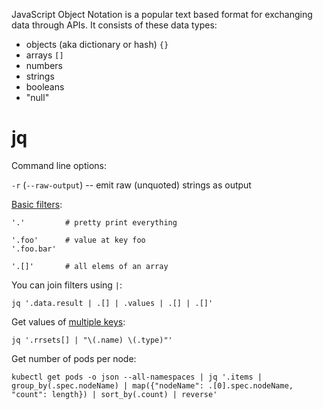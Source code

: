 JavaScript Object Notation is a popular text based format for exchanging data through APIs. It consists of these data types:

* objects (aka dictionary or hash) `{}`
* arrays `[]`
* numbers
* strings
* booleans
* "null"

# jq

Command line options:

`-r` (`--raw-output`) -- emit raw (unquoted) strings as output

[Basic filters](https://stedolan.github.io/jq/manual/#Basicfilters):

```
'.'         # pretty print everything

'.foo'      # value at key foo
'.foo.bar'

'.[]'       # all elems of an array
```

You can join filters using `|`:

```
jq '.data.result | .[] | .values | .[] | .[]'
```

Get values of [multiple keys](https://stackoverflow.com/questions/28164849/using-jq-to-parse-and-display-multiple-fields-in-a-json-serially):

```
jq '.rrsets[] | "\(.name) \(.type)"'
```

Get number of pods per node:

```
kubectl get pods -o json --all-namespaces | jq '.items | group_by(.spec.nodeName) | map({"nodeName": .[0].spec.nodeName, "count": length}) | sort_by(.count) | reverse'
```
